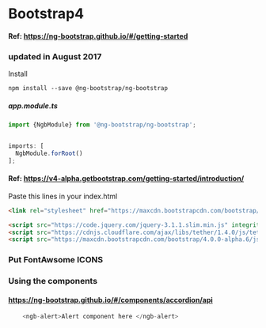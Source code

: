 #  Bootstrap4 

#### Ref: https://ng-bootstrap.github.io/#/getting-started


### updated in August 2017 

Install
```
npm install --save @ng-bootstrap/ng-bootstrap

```

##### app.module.ts

```js
import {NgbModule} from '@ng-bootstrap/ng-bootstrap';


imports: [
  NgbModule.forRoot()
];

``` 

#### Ref: https://v4-alpha.getbootstrap.com/getting-started/introduction/

Paste this lines in your index.html 

```html
<link rel="stylesheet" href="https://maxcdn.bootstrapcdn.com/bootstrap/4.0.0-alpha.6/css/bootstrap.min.css" integrity="sha384-rwoIResjU2yc3z8GV/NPeZWAv56rSmLldC3R/AZzGRnGxQQKnKkoFVhFQhNUwEyJ" crossorigin="anonymous">

<script src="https://code.jquery.com/jquery-3.1.1.slim.min.js" integrity="sha384-A7FZj7v+d/sdmMqp/nOQwliLvUsJfDHW+k9Omg/a/EheAdgtzNs3hpfag6Ed950n" crossorigin="anonymous"></script>
<script src="https://cdnjs.cloudflare.com/ajax/libs/tether/1.4.0/js/tether.min.js" integrity="sha384-DztdAPBWPRXSA/3eYEEUWrWCy7G5KFbe8fFjk5JAIxUYHKkDx6Qin1DkWx51bBrb" crossorigin="anonymous"></script>
<script src="https://maxcdn.bootstrapcdn.com/bootstrap/4.0.0-alpha.6/js/bootstrap.min.js" integrity="sha384-vBWWzlZJ8ea9aCX4pEW3rVHjgjt7zpkNpZk+02D9phzyeVkE+jo0ieGizqPLForn" crossorigin="anonymous"></script>

``` 

### Put FontAwsome ICONS
<link rel="stylesheet" href="https://maxcdn.bootstrapcdn.com/font-awesome/4.4.0/css/font-awesome.min.css">

### Using the components

#### https://ng-bootstrap.github.io/#/components/accordion/api


```js
    <ngb-alert>Alert component here </ngb-alert>

```
